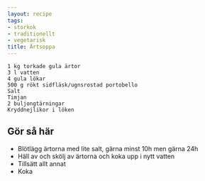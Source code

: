 ```yaml
---
layout: recipe
tags:
- storkok
- traditionellt
- vegetarisk
title: Ärtsoppa
---
```


```
1 kg torkade gula ärtor
3 l vatten
4 gula lökar
500 g rökt sidfläsk/ugnsrostad portobello
Salt
Timjan
2 buljongtärningar
Kryddnejlikor i löken
```

## Gör så här
* Blötlägg ärtorna med lite salt, gärna minst 10h men gärna 24h
* Häll av och skölj av ärtorna och koka upp i nytt vatten
* Tillsätt allt annat
* Koka

